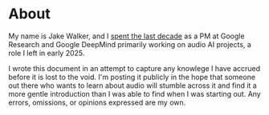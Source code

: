# About
My name is Jake Walker, and I [spent the last decade](https://www.linkedin.com/in/jake-walker-2b100b19/) as a PM at Google Research and Google DeepMind primarily working on audio AI projects, a role I left in early 2025.

I wrote this document in an attempt to capture any knowlege I have accrued before it is lost to the void. I'm posting it publicly in the hope that someone out there who wants to learn about audio will stumble across it and find it a more gentle introduction than I was able to find when I was starting out.  Any errors, omissions, or opinions expressed are my own.
